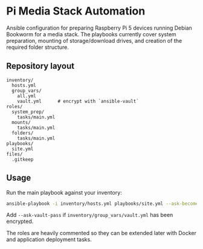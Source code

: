 # Pi Media Stack Automation

Ansible configuration for preparing Raspberry Pi 5 devices running Debian Bookworm
for a media stack. The playbooks currently cover system preparation, mounting of
storage/download drives, and creation of the required folder structure.

## Repository layout

```
inventory/
  hosts.yml
  group_vars/
    all.yml
    vault.yml      # encrypt with `ansible-vault`
roles/
  system_prep/
    tasks/main.yml
  mounts/
    tasks/main.yml
  folders/
    tasks/main.yml
playbooks/
  site.yml
files/
  .gitkeep
```

## Usage

Run the main playbook against your inventory:

```bash
ansible-playbook -i inventory/hosts.yml playbooks/site.yml --ask-become-pass
```

Add `--ask-vault-pass` if `inventory/group_vars/vault.yml` has been encrypted.

The roles are heavily commented so they can be extended later with Docker and
application deployment tasks.
